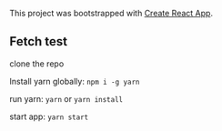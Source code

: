 This project was bootstrapped with [Create React App](https://github.com/facebookincubator/create-react-app).

## Fetch test

clone the repo

Install yarn globally: `npm i -g yarn`

run yarn: `yarn` or `yarn install`

start app: `yarn start`

